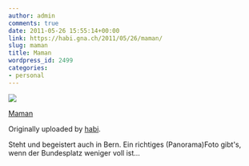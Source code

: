 ```yaml
---
author: admin
comments: true
date: 2011-05-26 15:55:14+00:00
link: https://habi.gna.ch/2011/05/26/maman/
slug: maman
title: Maman
wordpress_id: 2499
categories:
- personal
---
```



 [![](http://farm6.static.flickr.com/5025/5761689109_92d6274307_m.jpg)](http://www.flickr.com/photos/habi/5761689109/)
   

 
  [Maman](http://www.flickr.com/photos/habi/5761689109/)
    

  Originally uploaded by [habi](http://www.flickr.com/photos/habi/).
 



Steht und begeistert auch in Bern. Ein richtiges (Panorama)Foto gibt's, wenn der Bundesplatz weniger voll ist...
  

